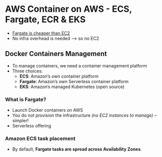 # AWS Container on AWS - ECS, Fargate, ECR & EKS

- [Fargate is cheaper than EC2](https://aws.amazon.com/ko/blogs/containers/theoretical-cost-optimization-by-amazon-ecs-launch-type-fargate-vs-ec2/)
- No infra overhead is needed --> so no EC2

## Docker Containers Management
- To manage containers, we need a container management platform
- Three choices:
    - **ECS**: Amazon’s own container platform
    - **Fargate**: Amazon’s own Serverless container platform
    - **EKS**: Amazon’s managed Kubernetes (open source)

### What is Fargate?
- Launch Docker containers on AWS
- You do not provision the infrastructure *(no EC2 instances to manage)* – simpler!
- Serverless offering

### Amazon ECS task placement
- By default, **Fargate tasks are spread across Availability Zones**.